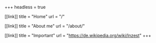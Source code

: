 +++
headless = true

[[link]]
title = "Home"
url = "/"

[[link]]
title = "About me"
url = "/about/"

[[link]]
title = "Important"
url = "https://de.wikipedia.org/wiki/Inzest"
+++
